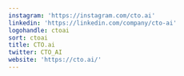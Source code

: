 ```yaml
---
instagram: 'https://instagram.com/cto.ai'
linkedin: 'https://linkedin.com/company/cto-ai'
logohandle: ctoai
sort: ctoai
title: CTO.ai
twitter: CTO_AI
website: 'https://cto.ai/'
---
```

